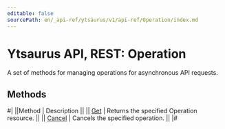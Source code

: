 ```yaml
---
editable: false
sourcePath: en/_api-ref/ytsaurus/v1/api-ref/Operation/index.md
---
```


# Ytsaurus API, REST: Operation

A set of methods for managing operations for asynchronous API requests.

## Methods

#|
||Method | Description ||
|| [Get](get.md) | Returns the specified Operation resource. ||
|| [Cancel](cancel.md) | Cancels the specified operation. ||
|#